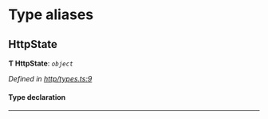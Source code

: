 

# Type aliases

<a id="httpstate"></a>

##  HttpState

**Ƭ HttpState**: *`object`*

*Defined in [http/types.ts:9](https://github.com/polkadot-js/api/blob/c466a51/packages/rpc-provider/src/http/types.ts#L9)*

#### Type declaration

___


